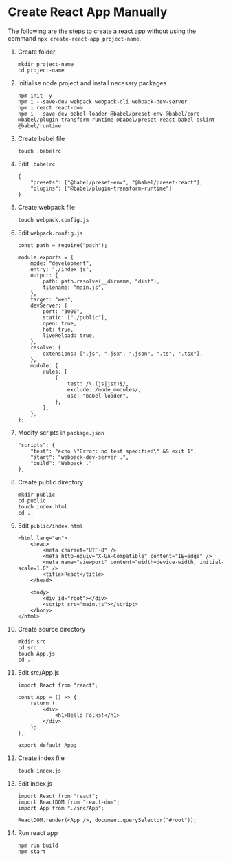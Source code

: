 # Create React App Manually

The following are the steps to create a react app without using the command `npx create-react-app project-name`.


1. Create folder
	```
	mkdir project-name
	cd project-name
	```

2. Initialise node project and install necesary packages
	```
	npm init -y
	npm i --save-dev webpack webpack-cli webpack-dev-server
	npm i react react-dom
	npm i --save-dev babel-loader @babel/preset-env @babel/core @babel/plugin-transform-runtime @babel/preset-react babel-eslint @babel/runtime
	```

3. Create babel file
	```
	touch .babelrc
	```
  
4. Edit `.babelrc`
	```
	{
		"presets": ["@babel/preset-env", "@babel/preset-react"],
		"plugins": ["@babel/plugin-transform-runtime"]
	}
	```
 
5. Create webpack file
	```
	touch webpack.config.js
	```
  
6. Edit `webpack.config.js`
	```
	const path = require("path");
	
	module.exports = {
		mode: "development",
		entry: "./index.js",
		output: {
			path: path.resolve(__dirname, "dist"),
			filename: "main.js",
		},
		target: "web",
		devServer: {
			port: "3000",
			static: ["./public"],
			open: true,
			hot: true,
			liveReload: true,
		},
		resolve: {
			extensions: [".js", ".jsx", ".json", ".ts", ".tsx"],
		},
		module: {
			rules: [
				{
					test: /\.(js|jsx)$/,
					exclude: /node_modules/,
					use: "babel-loader",
				},
			],
		},
	};
	```

7. Modify scripts in `package.json`
	```
	"scripts": {
		"test": "echo \"Error: no test specified\" && exit 1",
		"start": "webpack-dev-server .",
		"build": "Webpack ."
	},
	```

8. Create public directory
	```
	mkdir public
	cd public
	touch index.html
	cd ..
	```
  
9. Edit `public/index.html`
	```
	<html lang="en">
		<head>
			<meta charset="UTF-8" />
			<meta http-equiv="X-UA-Compatible" content="IE=edge" />
			<meta name="viewport" content="width=device-width, initial-scale=1.0" />
			<title>React</title>
		</head>
		
		<body>
			<div id="root"></div>
			<script src="main.js"></script>
		</body>
	</html>
	```

10. Create source directory
	```
	mkdir src
	cd src
	touch App.js
	cd ..
	```
  
11. Edit src/App.js
	```
	import React from "react";  
	
	const App = () => {
		return (
			<div>
				<h1>Hello Folks!</h1>
			</div>
		);
	};
	
	export default App;
	```

12. Create index file
	```
	touch index.js
	```
  
13. Edit index.js
	```
	import React from "react";
	import ReactDOM from "react-dom";
	import App from "./src/App";
	
	ReactDOM.render(<App />, document.querySelector("#root"));
	```

14. Run react app
	```
	npm run build
	npm start
	```

